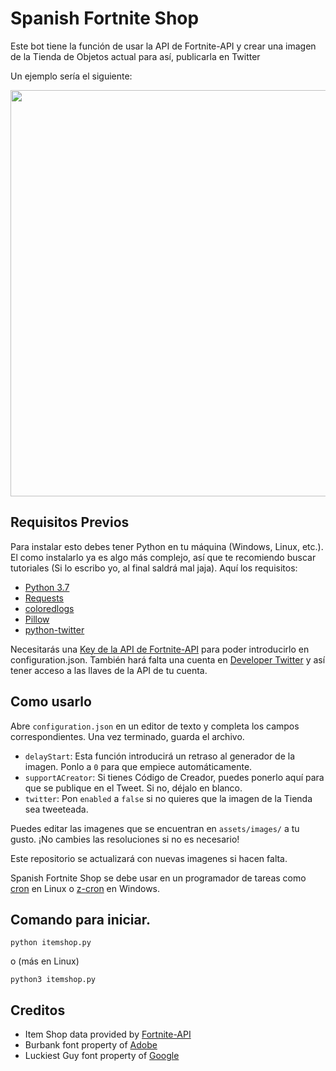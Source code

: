 # Spanish Fortnite Shop

Este bot tiene la función de usar la API de Fortnite-API y crear una imagen de la Tienda de Objetos actual para así, publicarla en Twitter

Un ejemplo sería el siguiente:

<p align="center">
    <img src="https://i.imgur.com/fH0A4Kh.png" width="650px" draggable="true">
</p>

## Requisitos Previos

Para instalar esto debes tener Python en tu máquina (Windows, Linux, etc.). El como instalarlo ya es algo más complejo, así que te recomiendo buscar tutoriales (Si lo escribo yo, al final saldrá mal jaja). Aquí los requisitos:

- [Python 3.7](https://www.python.org/downloads/)
- [Requests](http://docs.python-requests.org/en/master/user/install/)
- [coloredlogs](https://pypi.org/project/coloredlogs/)
- [Pillow](https://pillow.readthedocs.io/en/stable/installation.html#basic-installation)
- [python-twitter](https://github.com/bear/python-twitter#installing)

Necesitarás una [Key de la API de Fortnite-API](https://fortnite-api.com/profile) para poder introducirlo en configuration.json. También hará falta una cuenta en [Developer Twitter](https://developer.twitter.com/en/apps) y así tener acceso a las llaves de la API de tu cuenta.

## Como usarlo

Abre `configuration.json` en un editor de texto y completa los campos correspondientes. Una vez terminado, guarda el archivo.

- `delayStart`: Esta función introducirá un retraso al generador de la imagen. Ponlo a `0` para que empiece automáticamente.
- `supportACreator`: Si tienes Código de Creador, puedes ponerlo aquí para que se publique en el Tweet. Si no, déjalo en blanco.
- `twitter`: Pon `enabled` a `false` si no quieres que la imagen de la Tienda sea tweeteada.

Puedes editar las imagenes que se encuentran en `assets/images/` a tu gusto. ¡No cambies las resoluciones si no es necesario! 

Este repositorio se actualizará con nuevas imagenes si hacen falta.

Spanish Fortnite Shop se debe usar en un programador de tareas como [cron](https://en.wikipedia.org/wiki/Cron) en Linux o [z-cron](https://www.z-cron.com/es/) en Windows.

## Comando para iniciar.

```
python itemshop.py
```
o (más en Linux)
```
python3 itemshop.py
```

## Creditos

- Item Shop data provided by [Fortnite-API](https://fortnite-api.com/)
- Burbank font property of [Adobe](https://fonts.adobe.com/fonts/burbank)
- Luckiest Guy font property of [Google](https://fonts.google.com/specimen/Luckiest+Guy)
